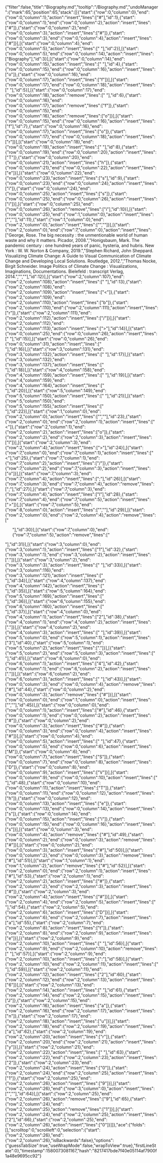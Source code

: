 {"filter":false,"title":"Biography.md","tooltip":"/Biography.md","undoManager":{"mark":65,"position":65,"stack":[[{"start":{"row":0,"column":0},"end":{"row":0,"column":1},"action":"insert","lines":["#"],"id":1},{"start":{"row":0,"column":1},"end":{"row":0,"column":2},"action":"insert","lines":["#"]},{"start":{"row":0,"column":2},"end":{"row":0,"column":3},"action":"insert","lines":["#"]},{"start":{"row":0,"column":3},"end":{"row":0,"column":4},"action":"insert","lines":["#"]}],[{"start":{"row":0,"column":4},"end":{"row":0,"column":5},"action":"insert","lines":[" "],"id":2}],[{"start":{"row":0,"column":5},"end":{"row":0,"column":14},"action":"insert","lines":["Biography"],"id":3}],[{"start":{"row":0,"column":14},"end":{"row":0,"column":15},"action":"insert","lines":[" "],"id":4},{"start":{"row":0,"column":15},"end":{"row":0,"column":16},"action":"insert","lines":["o"]},{"start":{"row":0,"column":16},"end":{"row":0,"column":17},"action":"insert","lines":["f"]}],[{"start":{"row":0,"column":17},"end":{"row":0,"column":18},"action":"insert","lines":[" "],"id":5}],[{"start":{"row":0,"column":17},"end":{"row":0,"column":18},"action":"remove","lines":[" "],"id":6},{"start":{"row":0,"column":16},"end":{"row":0,"column":17},"action":"remove","lines":["f"]},{"start":{"row":0,"column":15},"end":{"row":0,"column":16},"action":"remove","lines":["o"]}],[{"start":{"row":0,"column":15},"end":{"row":0,"column":16},"action":"insert","lines":["f"],"id":7},{"start":{"row":0,"column":16},"end":{"row":0,"column":17},"action":"insert","lines":["o"]},{"start":{"row":0,"column":17},"end":{"row":0,"column":18},"action":"insert","lines":["r"]}],[{"start":{"row":0,"column":18},"end":{"row":0,"column":19},"action":"insert","lines":[" "],"id":8},{"start":{"row":0,"column":19},"end":{"row":0,"column":20},"action":"insert","lines":["T"]},{"start":{"row":0,"column":20},"end":{"row":0,"column":21},"action":"insert","lines":["h"]},{"start":{"row":0,"column":21},"end":{"row":0,"column":22},"action":"insert","lines":["e"]}],[{"start":{"row":0,"column":22},"end":{"row":0,"column":23},"action":"insert","lines":["s"],"id":9},{"start":{"row":0,"column":23},"end":{"row":0,"column":24},"action":"insert","lines":["i"]},{"start":{"row":0,"column":24},"end":{"row":0,"column":25},"action":"insert","lines":["s"]},{"start":{"row":0,"column":25},"end":{"row":0,"column":26},"action":"insert","lines":["i"]}],[{"start":{"row":0,"column":25},"end":{"row":0,"column":26},"action":"remove","lines":["i"],"id":10}],[{"start":{"row":0,"column":25},"end":{"row":1,"column":0},"action":"insert","lines":["",""],"id":11},{"start":{"row":1,"column":0},"end":{"row":2,"column":0},"action":"insert","lines":["",""]}],[{"start":{"row":2,"column":0},"end":{"row":7,"column":0},"action":"insert","lines":["George, Rose. The big necessity : the unmentionable world of human waste and why it matters. Picador, 2008.","Honigsbaum, Mark. The pandemic century : one hundred years of panic, hysteria, and hubris. New York : W. W. Norton & Company, 2019.","Stephen Richard, John Sheppard. Visualizing Climate Change: A Guide to Visual Communication of Climate Change and Developing Local Solutions. Routledge, 2012.","Thomas Nocke, Birgit Schneider. Image Politics of Climate Change : Visualizations, Imaginations, Documentations. Bielefeld : transcript Verlag, 2014.","",""],"id":12}],[{"start":{"row":2,"column":107},"end":{"row":2,"column":108},"action":"insert","lines":[" "],"id":13},{"start":{"row":2,"column":108},"end":{"row":2,"column":109},"action":"insert","lines":["<"]},{"start":{"row":2,"column":109},"end":{"row":2,"column":110},"action":"insert","lines":["b"]},{"start":{"row":2,"column":110},"end":{"row":2,"column":111},"action":"insert","lines":["r"]},{"start":{"row":2,"column":111},"end":{"row":2,"column":112},"action":"insert","lines":["/"]}],[{"start":{"row":2,"column":112},"end":{"row":2,"column":113},"action":"insert","lines":[">"],"id":14}],[{"start":{"row":0,"column":25},"end":{"row":0,"column":26},"action":"insert","lines":[" "],"id":15}],[{"start":{"row":0,"column":26},"end":{"row":0,"column":31},"action":"insert","lines":["<br/>"],"id":16}],[{"start":{"row":3,"column":131},"end":{"row":3,"column":132},"action":"insert","lines":[" "],"id":17}],[{"start":{"row":3,"column":132},"end":{"row":3,"column":137},"action":"insert","lines":["<br/>"],"id":18}],[{"start":{"row":4,"column":158},"end":{"row":4,"column":159},"action":"insert","lines":[" "],"id":19}],[{"start":{"row":4,"column":159},"end":{"row":4,"column":164},"action":"insert","lines":["<br/>"],"id":20}],[{"start":{"row":5,"column":149},"end":{"row":5,"column":150},"action":"insert","lines":[" "],"id":21}],[{"start":{"row":5,"column":150},"end":{"row":5,"column":155},"action":"insert","lines":["<br/>"],"id":22}],[{"start":{"row":1,"column":0},"end":{"row":2,"column":0},"action":"insert","lines":["",""],"id":23},{"start":{"row":2,"column":0},"end":{"row":2,"column":1},"action":"insert","lines":["<"]},{"start":{"row":2,"column":1},"end":{"row":2,"column":2},"action":"insert","lines":["o"]},{"start":{"row":2,"column":2},"end":{"row":2,"column":3},"action":"insert","lines":["l"]}],[{"start":{"row":2,"column":3},"end":{"row":2,"column":4},"action":"insert","lines":[">"],"id":24}],[{"start":{"row":7,"column":0},"end":{"row":7,"column":1},"action":"insert","lines":["<"],"id":25},{"start":{"row":7,"column":1},"end":{"row":7,"column":2},"action":"insert","lines":["/"]},{"start":{"row":7,"column":2},"end":{"row":7,"column":3},"action":"insert","lines":["o"]}],[{"start":{"row":7,"column":3},"end":{"row":7,"column":4},"action":"insert","lines":[";"],"id":26}],[{"start":{"row":7,"column":3},"end":{"row":7,"column":4},"action":"remove","lines":[";"],"id":27}],[{"start":{"row":7,"column":3},"end":{"row":7,"column":4},"action":"insert","lines":["l"],"id":28},{"start":{"row":7,"column":4},"end":{"row":7,"column":5},"action":"insert","lines":[">"]}],[{"start":{"row":7,"column":5},"end":{"row":8,"column":0},"action":"insert","lines":["",""],"id":29}],[{"start":{"row":2,"column":0},"end":{"row":2,"column":4},"action":"remove","lines":["<ol>"],"id":30}],[{"start":{"row":7,"column":0},"end":{"row":7,"column":5},"action":"remove","lines":["</ol>"],"id":31}],[{"start":{"row":3,"column":0},"end":{"row":3,"column":1},"action":"insert","lines":["1"],"id":32},{"start":{"row":3,"column":1},"end":{"row":3,"column":2},"action":"insert","lines":["."]}],[{"start":{"row":3,"column":2},"end":{"row":3,"column":3},"action":"insert","lines":[" "],"id":33}],[{"start":{"row":3,"column":116},"end":{"row":3,"column":121},"action":"insert","lines":["<br/>"],"id":34}],[{"start":{"row":4,"column":137},"end":{"row":4,"column":142},"action":"insert","lines":["<br/>"],"id":35}],[{"start":{"row":5,"column":164},"end":{"row":5,"column":169},"action":"insert","lines":["<br/>"],"id":36}],[{"start":{"row":6,"column":155},"end":{"row":6,"column":160},"action":"insert","lines":["<br/>"],"id":37}],[{"start":{"row":4,"column":0},"end":{"row":4,"column":1},"action":"insert","lines":["2"],"id":38},{"start":{"row":4,"column":1},"end":{"row":4,"column":2},"action":"insert","lines":["."]}],[{"start":{"row":4,"column":2},"end":{"row":4,"column":3},"action":"insert","lines":[" "],"id":39}],[{"start":{"row":5,"column":0},"end":{"row":5,"column":1},"action":"insert","lines":["3"],"id":40},{"start":{"row":5,"column":1},"end":{"row":5,"column":2},"action":"insert","lines":["."]}],[{"start":{"row":5,"column":2},"end":{"row":5,"column":3},"action":"insert","lines":[" "],"id":41}],[{"start":{"row":6,"column":0},"end":{"row":6,"column":1},"action":"insert","lines":["4"],"id":42},{"start":{"row":6,"column":1},"end":{"row":6,"column":2},"action":"insert","lines":["."]}],[{"start":{"row":6,"column":2},"end":{"row":6,"column":3},"action":"insert","lines":[" "],"id":43}],[{"start":{"row":0,"column":3},"end":{"row":0,"column":4},"action":"remove","lines":["#"],"id":44},{"start":{"row":0,"column":2},"end":{"row":0,"column":3},"action":"remove","lines":["#"]}],[{"start":{"row":0,"column":0},"end":{"row":1,"column":0},"action":"insert","lines":["",""],"id":45}],[{"start":{"row":0,"column":0},"end":{"row":0,"column":1},"action":"insert","lines":["#"],"id":46},{"start":{"row":0,"column":1},"end":{"row":0,"column":2},"action":"insert","lines":["#"]},{"start":{"row":0,"column":2},"end":{"row":0,"column":3},"action":"insert","lines":["#"]},{"start":{"row":0,"column":3},"end":{"row":0,"column":4},"action":"insert","lines":["#"]}],[{"start":{"row":0,"column":4},"end":{"row":0,"column":5},"action":"insert","lines":[" "],"id":47},{"start":{"row":0,"column":5},"end":{"row":0,"column":6},"action":"insert","lines":["M"]},{"start":{"row":0,"column":6},"end":{"row":0,"column":7},"action":"insert","lines":["S"]},{"start":{"row":0,"column":7},"end":{"row":0,"column":8},"action":"insert","lines":["D"]},{"start":{"row":0,"column":8},"end":{"row":0,"column":9},"action":"insert","lines":["V"]}],[{"start":{"row":0,"column":9},"end":{"row":0,"column":10},"action":"insert","lines":[" "],"id":48},{"start":{"row":0,"column":10},"end":{"row":0,"column":11},"action":"insert","lines":["T"]},{"start":{"row":0,"column":11},"end":{"row":0,"column":12},"action":"insert","lines":["h"]},{"start":{"row":0,"column":12},"end":{"row":0,"column":13},"action":"insert","lines":["e"]},{"start":{"row":0,"column":13},"end":{"row":0,"column":14},"action":"insert","lines":["s"]},{"start":{"row":0,"column":14},"end":{"row":0,"column":15},"action":"insert","lines":["i"]},{"start":{"row":0,"column":15},"end":{"row":0,"column":16},"action":"insert","lines":["s"]}],[{"start":{"row":0,"column":3},"end":{"row":0,"column":4},"action":"remove","lines":["#"],"id":49},{"start":{"row":0,"column":2},"end":{"row":0,"column":3},"action":"remove","lines":["#"]}],[{"start":{"row":0,"column":2},"end":{"row":0,"column":3},"action":"insert","lines":["#"],"id":50}],[{"start":{"row":0,"column":2},"end":{"row":0,"column":3},"action":"remove","lines":["#"],"id":51}],[{"start":{"row":1,"column":1},"end":{"row":1,"column":2},"action":"remove","lines":["#"],"id":52}],[{"start":{"row":2,"column":0},"end":{"row":2,"column":1},"action":"insert","lines":["#"],"id":53},{"start":{"row":2,"column":1},"end":{"row":2,"column":2},"action":"insert","lines":["#"]},{"start":{"row":2,"column":2},"end":{"row":2,"column":3},"action":"insert","lines":["#"]},{"start":{"row":2,"column":3},"end":{"row":2,"column":4},"action":"insert","lines":["#"]}],[{"start":{"row":2,"column":4},"end":{"row":2,"column":5},"action":"insert","lines":[" "],"id":54},{"start":{"row":2,"column":5},"end":{"row":2,"column":6},"action":"insert","lines":["D"]}],[{"start":{"row":2,"column":6},"end":{"row":2,"column":7},"action":"insert","lines":["a"],"id":55},{"start":{"row":2,"column":7},"end":{"row":2,"column":8},"action":"insert","lines":["t"]},{"start":{"row":2,"column":8},"end":{"row":2,"column":9},"action":"insert","lines":["e"]}],[{"start":{"row":2,"column":9},"end":{"row":2,"column":10},"action":"insert","lines":[" "],"id":56}],[{"start":{"row":2,"column":9},"end":{"row":2,"column":10},"action":"remove","lines":[" "],"id":57}],[{"start":{"row":2,"column":9},"end":{"row":2,"column":10},"action":"insert","lines":[":"],"id":58}],[{"start":{"row":2,"column":10},"end":{"row":2,"column":11},"action":"insert","lines":[" "],"id":59}],[{"start":{"row":2,"column":11},"end":{"row":2,"column":12},"action":"insert","lines":["2"],"id":60},{"start":{"row":2,"column":12},"end":{"row":2,"column":13},"action":"insert","lines":["6"]}],[{"start":{"row":2,"column":13},"end":{"row":2,"column":14},"action":"insert","lines":[" "],"id":61},{"start":{"row":2,"column":14},"end":{"row":2,"column":15},"action":"insert","lines":["J"]},{"start":{"row":2,"column":15},"end":{"row":2,"column":16},"action":"insert","lines":["a"]},{"start":{"row":2,"column":16},"end":{"row":2,"column":17},"action":"insert","lines":["n"]},{"start":{"row":2,"column":17},"end":{"row":2,"column":18},"action":"insert","lines":["u"]}],[{"start":{"row":2,"column":18},"end":{"row":2,"column":19},"action":"insert","lines":["a"],"id":62},{"start":{"row":2,"column":19},"end":{"row":2,"column":20},"action":"insert","lines":["r"]},{"start":{"row":2,"column":20},"end":{"row":2,"column":21},"action":"insert","lines":["y"]}],[{"start":{"row":2,"column":21},"end":{"row":2,"column":22},"action":"insert","lines":[" "],"id":63},{"start":{"row":2,"column":22},"end":{"row":2,"column":23},"action":"insert","lines":["2"]},{"start":{"row":2,"column":23},"end":{"row":2,"column":24},"action":"insert","lines":["0"]},{"start":{"row":2,"column":24},"end":{"row":2,"column":25},"action":"insert","lines":["1"]},{"start":{"row":2,"column":25},"end":{"row":2,"column":26},"action":"insert","lines":["9"]}],[{"start":{"row":2,"column":26},"end":{"row":3,"column":0},"action":"insert","lines":["",""],"id":64}],[{"start":{"row":2,"column":25},"end":{"row":2,"column":26},"action":"remove","lines":["9"],"id":65},{"start":{"row":2,"column":24},"end":{"row":2,"column":25},"action":"remove","lines":["1"]}],[{"start":{"row":2,"column":24},"end":{"row":2,"column":25},"action":"insert","lines":["2"],"id":66},{"start":{"row":2,"column":25},"end":{"row":2,"column":26},"action":"insert","lines":["0"]}]]},"ace":{"folds":[],"scrolltop":0,"scrollleft":0,"selection":{"start":{"row":2,"column":26},"end":{"row":2,"column":26},"isBackwards":false},"options":{"guessTabSize":true,"useWrapMode":false,"wrapToView":true},"firstLineState":0},"timestamp":1580073081167,"hash":"8217417bde7f40e05114af7900f1a48e9695cc92"}